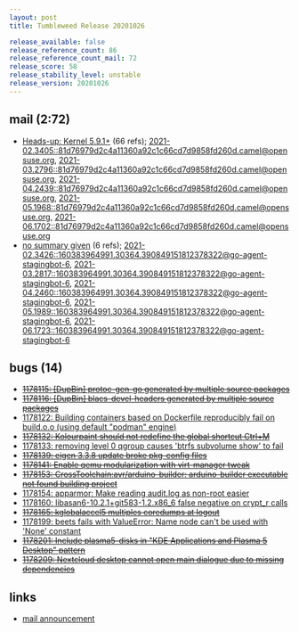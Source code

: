 ```yaml
---
layout: post
title: Tumbleweed Release 20201026

release_available: false
release_reference_count: 86
release_reference_count_mail: 72
release_score: 58
release_stability_level: unstable
release_version: 20201026
---
```


## mail (2:72)

- [Heads-up: Kernel 5.9.1+](https://lists.opensuse.org/archives/list/factory@lists.opensuse.org/thread/XOPDP53YV34GKES4UVF7XQBIVUNRXGCS) (66 refs); [2021-02.3405::<81d76979d2c4a11360a92c1c66cd7d9858fd260d.camel@opensuse.org>](https://lists.opensuse.org/archives/list/factory@lists.opensuse.org/thread/XOPDP53YV34GKES4UVF7XQBIVUNRXGCS), [2021-03.2796::<81d76979d2c4a11360a92c1c66cd7d9858fd260d.camel@opensuse.org>](https://lists.opensuse.org/archives/list/factory@lists.opensuse.org/thread/XOPDP53YV34GKES4UVF7XQBIVUNRXGCS), [2021-04.2439::<81d76979d2c4a11360a92c1c66cd7d9858fd260d.camel@opensuse.org>](https://lists.opensuse.org/archives/list/factory@lists.opensuse.org/thread/XOPDP53YV34GKES4UVF7XQBIVUNRXGCS), [2021-05.1968::<81d76979d2c4a11360a92c1c66cd7d9858fd260d.camel@opensuse.org>](https://lists.opensuse.org/archives/list/factory@lists.opensuse.org/thread/XOPDP53YV34GKES4UVF7XQBIVUNRXGCS), [2021-06.1702::<81d76979d2c4a11360a92c1c66cd7d9858fd260d.camel@opensuse.org>](https://lists.opensuse.org/archives/list/factory@lists.opensuse.org/thread/XOPDP53YV34GKES4UVF7XQBIVUNRXGCS)
- [no summary given](https://lists.opensuse.org/archives/list/factory@lists.opensuse.org/thread/O3GGF6N66AHCQYP5VIH73CQKU5DML2GP) (6 refs); [2021-02.3426::<160383964991.30364.390849151812378322@go-agent-stagingbot-6>](https://lists.opensuse.org/archives/list/factory@lists.opensuse.org/thread/O3GGF6N66AHCQYP5VIH73CQKU5DML2GP), [2021-03.2817::<160383964991.30364.390849151812378322@go-agent-stagingbot-6>](https://lists.opensuse.org/archives/list/factory@lists.opensuse.org/thread/O3GGF6N66AHCQYP5VIH73CQKU5DML2GP), [2021-04.2460::<160383964991.30364.390849151812378322@go-agent-stagingbot-6>](https://lists.opensuse.org/archives/list/factory@lists.opensuse.org/thread/O3GGF6N66AHCQYP5VIH73CQKU5DML2GP), [2021-05.1989::<160383964991.30364.390849151812378322@go-agent-stagingbot-6>](https://lists.opensuse.org/archives/list/factory@lists.opensuse.org/thread/O3GGF6N66AHCQYP5VIH73CQKU5DML2GP), [2021-06.1723::<160383964991.30364.390849151812378322@go-agent-stagingbot-6>](https://lists.opensuse.org/archives/list/factory@lists.opensuse.org/thread/O3GGF6N66AHCQYP5VIH73CQKU5DML2GP)

## bugs (14)

<!--more-->

- ~~[1178115: \[DupBin\] protoc-gen-go generated by multiple source packages](https://bugzilla.opensuse.org/show_bug.cgi?id=1178115)~~
- ~~[1178116: \[DupBin\] blacs-devel-headers generated by multiple source packages](https://bugzilla.opensuse.org/show_bug.cgi?id=1178116)~~
- [1178122: Building containers based on Dockerfile reproducibly fail on build.o.o (using default "podman" engine)](https://bugzilla.opensuse.org/show_bug.cgi?id=1178122)
- ~~[1178132: Kolourpaint should not redefine the global shortcut Ctrl+M](https://bugzilla.opensuse.org/show_bug.cgi?id=1178132)~~
- [1178133: removing level 0 qgroup causes 'btrfs subvolume show' to fail](https://bugzilla.opensuse.org/show_bug.cgi?id=1178133)
- ~~[1178139: eigen 3.3.8 update broke pkg-config files](https://bugzilla.opensuse.org/show_bug.cgi?id=1178139)~~
- ~~[1178141: Enable qemu modularization with virt-manager tweak](https://bugzilla.opensuse.org/show_bug.cgi?id=1178141)~~
- ~~[1178153: CrossToolchain:avr/arduino-builder: arduino-builder executable not found building project](https://bugzilla.opensuse.org/show_bug.cgi?id=1178153)~~
- [1178154: apparmor: Make reading audit.log as non-root easier](https://bugzilla.opensuse.org/show_bug.cgi?id=1178154)
- [1178160: libasan6-10.2.1+git583-1.2.x86_6 false negative on crypt_r calls](https://bugzilla.opensuse.org/show_bug.cgi?id=1178160)
- ~~[1178165: kglobalaccel5 multiples coredumps at logout](https://bugzilla.opensuse.org/show_bug.cgi?id=1178165)~~
- [1178199: beets fails with ValueError: Name node can't be used with 'None' constant](https://bugzilla.opensuse.org/show_bug.cgi?id=1178199)
- ~~[1178201: Include plasma5-disks in "KDE Applications and Plasma 5 Desktop" pattern](https://bugzilla.opensuse.org/show_bug.cgi?id=1178201)~~
- ~~[1178209: Nextcloud desktop cannot open main dialogue due to missing dependencies](https://bugzilla.opensuse.org/show_bug.cgi?id=1178209)~~



## links

- [mail announcement](https://lists.opensuse.org/archives/list/factory@lists.opensuse.org/thread/O3GGF6N66AHCQYP5VIH73CQKU5DML2GP)
